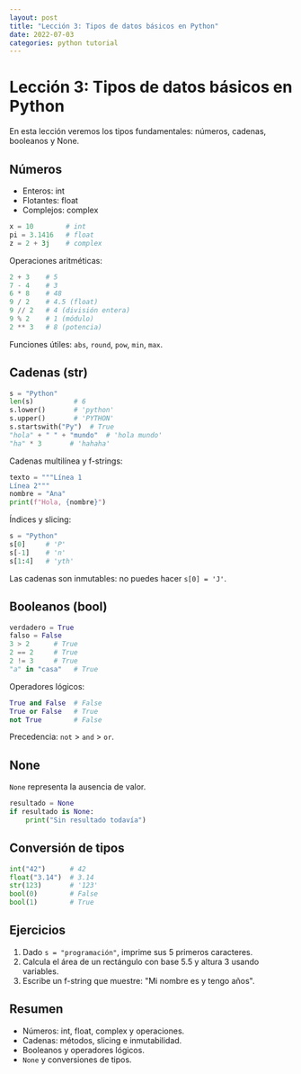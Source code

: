 ```yaml
---
layout: post
title: "Lección 3: Tipos de datos básicos en Python"
date: 2022-07-03
categories: python tutorial
---
```


# Lección 3: Tipos de datos básicos en Python

En esta lección veremos los tipos fundamentales: números, cadenas, booleanos y None.

## Números

- Enteros: int
- Flotantes: float
- Complejos: complex

```python
x = 10        # int
pi = 3.1416   # float
z = 2 + 3j    # complex
```

Operaciones aritméticas:

```python
2 + 3    # 5
7 - 4    # 3
6 * 8    # 48
9 / 2    # 4.5 (float)
9 // 2   # 4 (división entera)
9 % 2    # 1 (módulo)
2 ** 3   # 8 (potencia)
```

Funciones útiles: `abs`, `round`, `pow`, `min`, `max`.

## Cadenas (str)

```python
s = "Python"
len(s)          # 6
s.lower()       # 'python'
s.upper()       # 'PYTHON'
s.startswith("Py")  # True
"hola" + " " + "mundo"  # 'hola mundo'
"ha" * 3       # 'hahaha'
```

Cadenas multilínea y f-strings:

```python
texto = """Línea 1
Línea 2"""
nombre = "Ana"
print(f"Hola, {nombre}")
```

Índices y slicing:

```python
s = "Python"
s[0]     # 'P'
s[-1]    # 'n'
s[1:4]   # 'yth'
```

Las cadenas son inmutables: no puedes hacer `s[0] = 'J'`.

## Booleanos (bool)

```python
verdadero = True
falso = False
3 > 2      # True
2 == 2     # True
2 != 3     # True
"a" in "casa"   # True
```

Operadores lógicos:

```python
True and False  # False
True or False   # True
not True        # False
```

Precedencia: `not` > `and` > `or`.

## None

`None` representa la ausencia de valor.

```python
resultado = None
if resultado is None:
    print("Sin resultado todavía")
```

## Conversión de tipos

```python
int("42")      # 42
float("3.14")  # 3.14
str(123)       # '123'
bool(0)        # False
bool(1)        # True
```

## Ejercicios

1. Dado `s = "programación"`, imprime sus 5 primeros caracteres.
2. Calcula el área de un rectángulo con base 5.5 y altura 3 usando variables.
3. Escribe un f-string que muestre: "Mi nombre es <nombre> y tengo <edad> años".

## Resumen

- Números: int, float, complex y operaciones.
- Cadenas: métodos, slicing e inmutabilidad.
- Booleanos y operadores lógicos.
- `None` y conversiones de tipos.
